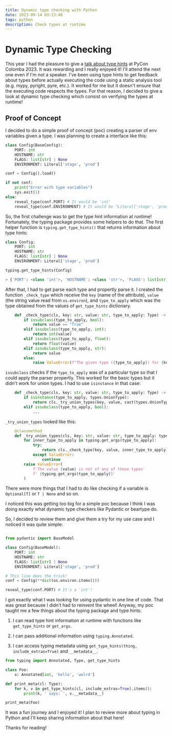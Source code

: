 ```yaml
---
title: Dynamic type checking with Python
date: 2023-09-14 03:13:48
tags: python
description: Check types at runtime
---
```


# Dynamic Type Checking

This year I had the pleasure to give a [talk about type hints](https://www.youtube.com/watch?v=yt8nYEkCfNU) at PyCon Colomba 2023.
It was rewarding and I really enjoyed it! I'll attend the next one even if I'm not a speaker. I've been using type hints to get
feedback about types before actually executing the code using a static analysis tool (e.g. mypy, pyright, pyre, etc.). It worked
for me but it doesn't ensure that the executing code respects the types. For that reason, I decided to give a look at dynamic type
checking which consist on verifying the types at runtime!

## Proof of Concept

I decided to do a simple proof of concept (poc) creating a parser of env variables given a type. I was planning to create a interface like this:

```py
class Config(BaseConfig):
    PORT: int
    HOSTNAME: str
    FLAGS: list[str] | None
    ENVIRONMENT: Literal['stage', 'prod']

conf = Config().load()

if not conf:
    print("Error with type variables")
    sys.exit(1)
else:
    reveal_type(conf.PORT) # It would be 'int'
    reveal_type(conf.ENVIRONMENT) # It would be "Literal['stage', 'prod']"
```

So, the first challenge was to get the type hint information at runtime!
Fortunately, the typing package provides some helpers to do that.
The first helper function is  `typing.get_type_hints()` that returns information
about type hints:

```py
class Config:
    PORT: int
    HOSTNAME: str
    FLAGS: list[str] | None
    ENVIRONMENT: Literal['stage', 'prod']

typing.get_type_hints(Config)

> {'PORT': <class 'int'>, 'HOSTNAME': <class 'str'>, 'FLAGS': list[str] | None, 'ENVIRONMENT': typing.Literal['stage', 'prod']}
```

After that, I had to get parse each type and propertly parse it. I created the function
`_check_type` which receive the `key` (name of the attribute),
`value` (the string value read from `os.environ`), and `type_to_apply` which
was the type obtained from the values of `get_type_hints` dictionary.

```py
    def _check_type(cls, key: str, value: str, type_to_apply: Type) -> Any:
        if issubclass(type_to_apply, bool):
            return value == "True"
        elif issubclass(type_to_apply, int):
            return int(value)
        elif issubclass(type_to_apply, float):
            return float(value)
        elif issubclass(type_to_apply, str):
            return value
        else:
            raise ValueError(f"The given type ({type_to_apply}) for {key} cannot be used to parse an env variable")
```

`issubclass` checks if the `type_to_apply` was of a particular type so that I could
apply the parser propertly. This worked for the basic types but it didn't work for
union types. I had to use `isinstance` in that case:

```py
    def _check_type(cls, key: str, value: str, type_to_apply: Type) -> Any:
        if isinstance(type_to_apply, types.UnionType):
            return cls._try_union_types(key, value, cast(types.UnionType, type_to_apply))
        elif issubclass(type_to_apply, bool):
            ...
```

`_try_union_types` looked like this:

```py
    @classmethod
    def _try_union_types(cls, key: str, value: str, type_to_apply: types.UnionType) -> Any:
        for inner_type_to_apply in typing.get_args(type_to_apply):
            try:
                return cls._check_type(key, value, inner_type_to_apply)
            except ValueError:
                continue
        raise ValueError(
            f'The value {value} is not of any of these types'
            f' {typing.get_args(type_to_apply)}'
        )
```

There were more things that I had to do like checking if a variable is `Optional[T]` or `T | None` and so on.

I noticed this was getting too big for a simple poc because I think I was doing exactly what dynamic type checkers like Pydantic or beartype do.

So, I decided to review them and give them a try for my use case and I noticed it was quite simple:

```py

from pydantic import BaseModel

class Config(BaseModel):
    PORT: int
    HOSTNAME: str
    FLAGS: list[str] | None
    ENVIRONMENT: Literal['stage', 'prod']

# This line does the trick!
conf = Config(**dict(os.environ.items()))

reveal_type(conf.PORT) # It's a 'int'!
```

I got exactly what I was looking for using pydantic in one line of code. That was great because I didn't had to reinvent the wheel!
Anyway, my poc taught me a few things about the typing package and type hints:

1. I can read type hint information at runtime with functions like `get_type_hints` or `get_args`.

2. I can pass additional information using `typing.Annotated`.

3. I can access typing metadata using `get_type_hints(thing, include_extras=True)` and `__metadata__`.

```py
from typing import Annotated, Type, get_type_hints

class Foo:
    x: Annotated[int, 'hello', 'wolrd']

def print_meta(cl: Type):
    for k, v in get_type_hints(cl, include_extras=True).items():
        print(k, ' says: ', v.__metadata__)

print_meta(Foo)
```

It was a fun journey and I enjoyed it! I plan to review more about typing in Python and I'll keep sharing information about that here!

Thanks for reading!
